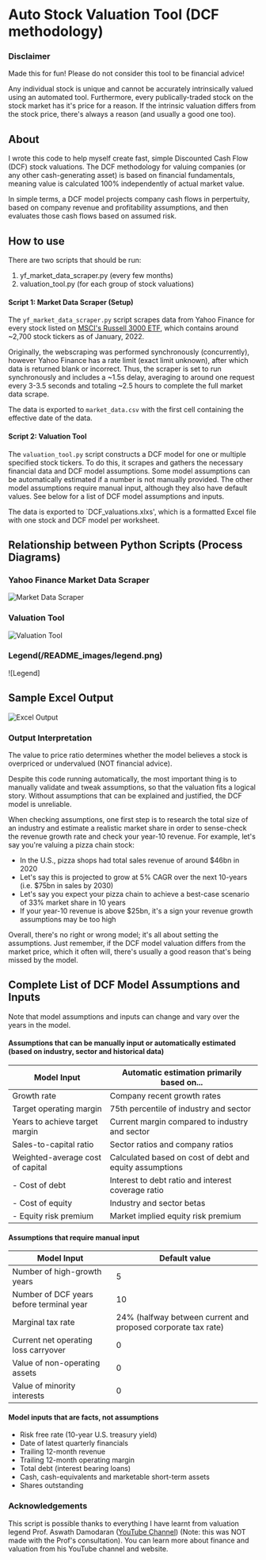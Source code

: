 # Auto Stock Valuation Tool (DCF methodology)
### Disclaimer
Made this for fun! Please do not consider this tool to be financial advice!

Any individual stock is unique and cannot be accurately intrinsically valued using an automated tool. Furthermore, every publically-traded stock on the stock market has it's price for a reason. If the intrinsic valuation differs from the stock price, there's always a reason (and usually a good one too).

## About
I wrote this code to help myself create fast, simple Discounted Cash Flow (DCF) stock valuations. The DCF methodology for valuing companies (or any other cash-generating asset) is based on financial fundamentals, meaning value is calculated 100% independently of actual market value.

In simple terms, a DCF model projects company cash flows in perpertuity, based on company revenue and profitability assumptions, and then evaluates those cash flows based on assumed risk.

## How to use
There are two scripts that should be run:
1. yf_market_data_scraper.py (every few months)
2. valuation_tool.py (for each group of stock valuations)

#### Script 1: Market Data Scraper (Setup)
The `yf_market_data_scraper.py` script scrapes data from Yahoo Finance for every stock listed on [MSCI's Russell 3000 ETF](https://www.ishares.com/us/products/239714/ishares-russell-3000-etf), which contains around ~2,700 stock tickers as of January, 2022.

Originally, the webscraping was performed synchronously (concurrently), however Yahoo Finance has a rate limit (exact limit unknown), after which data is returned blank or incorrect. Thus, the scraper is set to run synchronously and includes a ~1.5s delay, averaging to around one request every 3-3.5 seconds and totaling ~2.5 hours to complete the full market data scrape.

The data is exported to `market_data.csv` with the first cell containing the effective date of the data.

#### Script 2: Valuation Tool
The `valuation_tool.py` script constructs a DCF model for one or multiple specified stock tickers. To do this, it scrapes and gathers the necessary financial data and DCF model assumptions. Some model assumptions can be automatically estimated if a number is not manually provided. The other model assumptions require manual input, although they also have default values. See below for a list of DCF model assumptions and inputs.

The data is exported to `DCF_valuations.xlxs', which is a formatted Excel file with one stock and DCF model per worksheet.

## Relationship between Python Scripts (Process Diagrams)
### Yahoo Finance Market Data Scraper
![Market Data Scraper](/README_images/process_diagram_script_1.png)
### Valuation Tool
![Valuation Tool](/README_images/process_diagram_script_2.png)
### Legend(/README_images/legend.png)
![Legend]
## Sample Excel Output
![Excel Output](/README_images/excel_output.png)

### Output Interpretation
The value to price ratio determines whether the model believes a stock is overpriced or undervalued (NOT financial advice).

Despite this code running automatically, the most important thing is to manually validate and tweak assumptions, so that the valuation fits a logical story. Without assumptions that can be explained and justified, the DCF model is unreliable.

When checking assumptions, one first step is to research the total size of an industry and estimate a realistic market share in order to sense-check the revenue growth rate and check your year-10 revenue. For example, let's say you're valuing a pizza chain stock:
- In the U.S., pizza shops had total sales revenue of around $46bn in 2020
- Let's say this is projected to grow at 5% CAGR over the next 10-years (i.e. $75bn in sales by 2030)
- Let's say you expect your pizza chain to achieve a best-case scenario of 33% market share in 10 years
- If your year-10 revenue is above $25bn, it's a sign your revenue growth assumptions may be too high

Overall, there's no right or wrong model; it's all about setting the assumptions. Just remember, if the DCF model valuation differs from the market price, which it often will, there's usually a good reason that's being missed by the model.

## Complete List of DCF Model Assumptions and Inputs
Note that model assumptions and inputs can change and vary over the years in the model.
#### Assumptions that can be manually input or automatically estimated (based on industry, sector and historical data)
| Model Input                      | Automatic estimation primarily based on...                        |
| -------------------------------- | ------------------------------------------------------- |
| Growth rate                      | Company recent growth rates                             |
| Target operating margin          | 75th percentile of industry and sector                  |
| Years to achieve target margin   | Current margin compared to industry and sector          |
| Sales-to-capital ratio           | Sector ratios and company ratios                        |
| Weighted-average cost of capital | Calculated based on cost of debt and equity assumptions |
| - Cost of debt                   | Interest to debt ratio and interest coverage ratio      |
| - Cost of equity                 | Industry and sector betas                               |
|   - Equity risk premium          | Market implied equity risk premium                      |

#### Assumptions that require manual input
| Model Input                              | Default value |
| ---------------------------------------- | ------------- |
| Number of high-growth years              | 5             |
| Number of DCF years before terminal year | 10            |
| Marginal tax rate                        | 24% (halfway between current and proposed corporate tax rate)|
| Current net operating loss carryover     | 0             |
| Value of non-operating assets            | 0             |
| Value of minority interests              | 0             |

#### Model inputs that are facts, not assumptions
- Risk free rate (10-year U.S. treasury yield)
- Date of latest quarterly financials
- Trailing 12-month revenue
- Trailing 12-month operating margin
- Total debt (interest bearing loans)
- Cash, cash-equivalents and marketable short-term assets
- Shares outstanding

### Acknowledgements
This script is possible thanks to everything I have learnt from valuation legend Prof. Aswath Damodaran ([YouTube Channel](https://www.youtube.com/c/AswathDamodaranonValuation)) (Note: this was NOT made with the Prof's consultation). You can learn more about finance and valuation from his YouTube channel and website.
